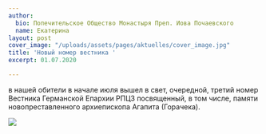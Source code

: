 ```yaml
---
author:
  bio: Попечительское Общество Монастыря Преп. Иова Почаевского
  name: Екатерина
layout: post
cover_image: "/uploads/assets/pages/aktuelles/cover_image.jpg"
title: 'Новый номер вестника '
excerpt: 01.07.2020

---
```

в нашей обители в начале июля вышел в свет, очередной, третий номер Вестника Германской Епархии РПЦЗ посвященный, в том числе, памяти новопреставленного архиепископа Агапита (Горачека).

![](https://res.cloudinary.com/hiobmon/image/upload/v1594123199/media/2020/IMG_1783_rfpa2r.jpg)